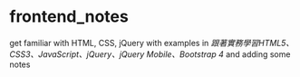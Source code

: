 # frontend_notes
get familiar with HTML, CSS, jQuery with examples in *跟著實務學習HTML5、CSS3、JavaScript、jQuery、jQuery Mobile、Bootstrap 4* and adding some notes
